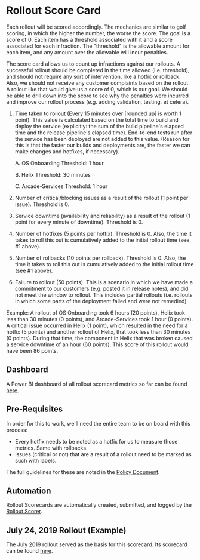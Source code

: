 # Rollout Score Card

Each rollout will be scored accordingly. The mechanics are similar to golf scoring, in which the higher the number, the worse the score. The goal is a score of 0. Each item has a threshold associated with it and a score associated for each infraction. The "threshold" is the allowable amount for each item, and any amount over the allowable will incur penalties. 

The score card allows us to count up infractions against our rollouts. A successful rollout should be completed in the time allowed (i.e. threshold), and should not require any sort of intervention, like a hotfix or rollback. Also, we should not receive any customer complaints based on the rollout. A rollout like that would give us a score of 0, which is our goal. We should be able to drill down into the score to see why the penalties were incurred and improve our rollout process (e.g. adding validation, testing, et cetera).

1. Time taken to rollout (Every 15 minutes over [rounded up] is worth 1 point). This value is calculated based on the total time to build and deploy the service (explicitly: the sum of the build pipeline's elapsed time and the release pipeline's elapsed time). End-to-end tests run after the service has been deployed are not added to this value. (Reason for this is that the faster our builds and deployments are, the faster we can make changes and hotfixes, if necessary). 

   A. OS Onboarding Threshold: 1 hour

   B. Helix Threshold: 30 minutes

   C. Arcade-Services Threshold: 1 hour

2. Number of critical/blocking issues as a result of the rollout (1 point per issue). Threshold is 0. 

3. Service downtime (availability and reliability) as a result of the rollout (1 point for every minute of downtime). Threshold is 0. 

4. Number of hotfixes (5 points per hotfix). Threshold is 0. Also, the time it takes to roll this out is cumulatively added to the initial rollout time (see #1 above). 

5. Number of rollbacks (10 points per rollback). Threshold is 0. Also, the time it takes to roll this out is cumulatively added to the initial rollout time (see #1 above). 

6. Failure to rollout (50 points). This is a scenario in which we have made a commitment to our customers (e.g. posted it in release notes), and did not meet the window to rollout. This includes partial rollouts (i.e. rollouts in which some parts of the deployment failed and were not remedied).

Example: A rollout of OS Onboarding took 6 hours (20 points), Helix took less than 30 minutes (0 points), and Arcade-Services took 1 hour (0 points). A critical issue occurred in Helix (1 point), which resulted in the need for a hotfix (5 points) and another rollout of Helix, that took less than 30 minutes (0 points). During that time, the component in Helix that was broken caused a service downtime of an hour (60 points). This score of this rollout would have been 86 points. 

## Dashboard

A Power BI dashboard of all rollout scorecard metrics so far can be found [here](https://msit.powerbi.com/groups/de8c4cb8-b06d-4af8-8609-3182bb4bdc7c/reports/6d2bd5cd-f96f-40df-af3f-33fd4cf1d82d). 

## Pre-Requisites

In order for this to work, we'll need the entire team to be on board with this process: 

* Every hotfix needs to be noted as a hotfix for us to measure those metrics. Same with rollbacks. 
* Issues (critical or not) that are a result of a rollout need to be marked as such with labels.

The full guidelines for these are noted in the [Policy Document](/Documentation/Policy/DeploymentPolicy.md).

## Automation

Rollout Scorecards are automatically created, submitted, and logged by the [Rollout Scorer](https://github.com/dotnet/arcade-services/tree/master/src/RolloutScorer/Readme.md).

## July 24, 2019 Rollout (Example)

The July 2019 rollout served as the basis for this scorecard. Its scorecard can be found [here](Scorecard_2019-07-24.md).
